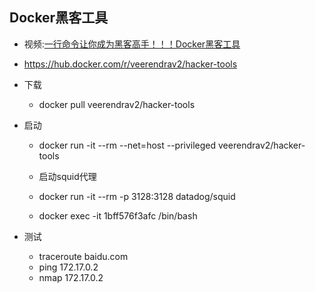 ## Docker黑客工具
- 视频:[一行命令让你成为黑客高手！！！Docker黑客工具](https://www.bilibili.com/video/av84227396/)

- https://hub.docker.com/r/veerendrav2/hacker-tools
- 下载
	- docker pull veerendrav2/hacker-tools
- 启动
	- 	docker run -it --rm --net=host --privileged  veerendrav2/hacker-tools

	-  启动squid代理
	-  	docker run  -it --rm -p 3128:3128  datadog/squid
	-  docker exec -it 1bff576f3afc /bin/bash
- 测试
 	-   traceroute baidu.com
	-   ping 172.17.0.2
	-   nmap 172.17.0.2